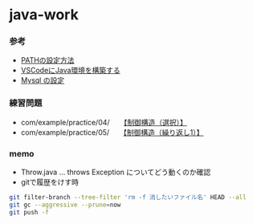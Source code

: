 # java-work

### 参考
* [PATHの設定方法](http://devb.hatenablog.com/entry/20101203/1291391256)
* [VSCodeにJava環境を構築する](https://kita-note.com/vsc-setting-java)
* [Mysql の設定](https://spring.io/guides/gs/accessing-data-mysql/)


### 練習問題
* com/example/practice/04/　　[【制御構造（選択）】](https://www3.cuc.ac.jp/~miyata/classes/prg1/04/exercise.html)
* com/example/practice/05/　　[【制御構造（繰り返し1）】](https://www3.cuc.ac.jp/~miyata/classes/prg1/05/index.html)


### memo
* Throw.java … throws Exception についてどう動くのか確認
* gitで履歴をけす時
```bash
git filter-branch --tree-filter 'rm -f 消したいファイル名' HEAD --all
git gc --aggressive --prune=now
git push -f
```
